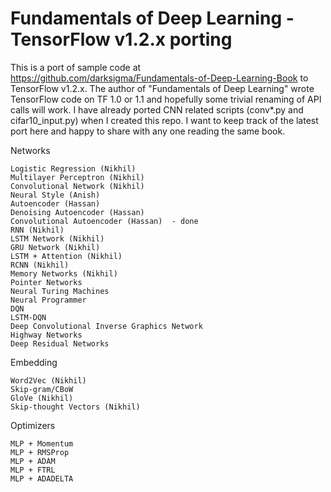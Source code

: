 # Fundamentals of Deep Learning - TensorFlow v1.2.x porting

This is a port of sample code at https://github.com/darksigma/Fundamentals-of-Deep-Learning-Book to TensorFlow v1.2.x. The author of "Fundamentals of Deep Learning" wrote TensorFlow code on TF 1.0 or 1.1 and hopefully some trivial renaming of API calls will work. I have already ported CNN related scripts (conv*.py and cifar10_input.py) when I created this repo. I want to keep track of the latest port here and happy to share with any one reading the same book. 

Networks

    Logistic Regression (Nikhil)
    Multilayer Perceptron (Nikhil)
    Convolutional Network (Nikhil)
    Neural Style (Anish)
    Autoencoder (Hassan)
    Denoising Autoencoder (Hassan)
    Convolutional Autoencoder (Hassan)  - done
    RNN (Nikhil)
    LSTM Network (Nikhil)
    GRU Network (Nikhil)
    LSTM + Attention (Nikhil)
    RCNN (Nikhil)
    Memory Networks (Nikhil)
    Pointer Networks
    Neural Turing Machines
    Neural Programmer
    DQN
    LSTM-DQN
    Deep Convolutional Inverse Graphics Network
    Highway Networks
    Deep Residual Networks

Embedding

    Word2Vec (Nikhil)
    Skip-gram/CBoW
    GloVe (Nikhil)
    Skip-thought Vectors (Nikhil)

Optimizers

    MLP + Momentum
    MLP + RMSProp
    MLP + ADAM
    MLP + FTRL
    MLP + ADADELTA
